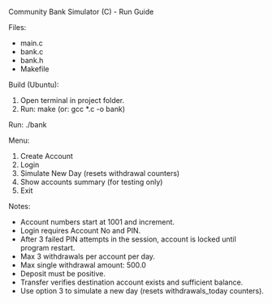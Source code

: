 Community Bank Simulator (C) - Run Guide

Files:
- main.c
- bank.c
- bank.h
- Makefile

Build (Ubuntu):
1. Open terminal in project folder.
2. Run: make
   (or: gcc *.c -o bank)

Run:
./bank

Menu:
1. Create Account
2. Login
3. Simulate New Day (resets withdrawal counters)
4. Show accounts summary (for testing only)
5. Exit

Notes:
- Account numbers start at 1001 and increment.
- Login requires Account No and PIN.
- After 3 failed PIN attempts in the session, account is locked until program restart.
- Max 3 withdrawals per account per day.
- Max single withdrawal amount: 500.0
- Deposit must be positive.
- Transfer verifies destination account exists and sufficient balance.
- Use option 3 to simulate a new day (resets withdrawals_today counters).
